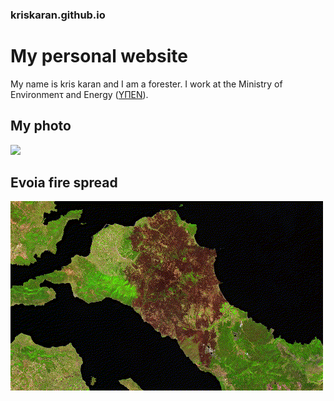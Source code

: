 ### kriskaran.github.io
# My personal website

My name is kris karan and I am a forester. I work at the Ministry of Environmenτ and Energy ([ΥΠΕΝ](https://ypen.gov.gr/)).

## My photo
![](https://i0.wp.com/dasarxeio.com/wp-content/uploads/2021/03/xartis.jpg?resize=700%2C445&ssl=1)

## Evoia fire spread
![](images/Evoia_fire_2021_gif_2fps.gif)


